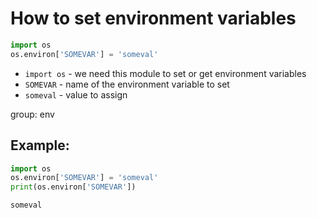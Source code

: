 # How to set environment variables

```python
import os
os.environ['SOMEVAR'] = 'someval'
```

- `import os` - we need this module to set or get environment variables
- `SOMEVAR` - name of the environment variable to set
- `someval` - value to assign

group: env

## Example: 
```python
import os
os.environ['SOMEVAR'] = 'someval'
print(os.environ['SOMEVAR'])
```
```
someval

```
